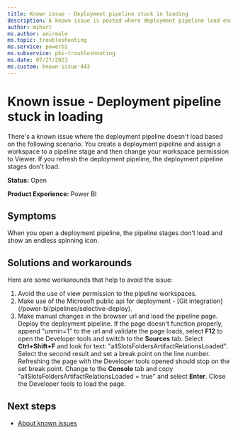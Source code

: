 ```yaml
---
title: Known issue - Deployment pipeline stuck in loading
description: A known issue is posted where deployment pipeline load endless once user is assigned 'viewer' permission on workspace.
author: mihart
ms.author: anirmale
ms.topic: troubleshooting  
ms.service: powerbi
ms.subservice: pbi-troubleshooting 
ms.date: 07/27/2023
ms.custom: known-issue-443
---
```


# Known issue - Deployment pipeline stuck in loading

There's a known issue where the deployment pipeline doesn't load based on the following scenario. You create a deployment pipeline and assign a workspace to a pipeline stage and then change your workspace permission to Viewer. If you refresh the deployment pipeline, the deployment pipeline stages don't load.

**Status:** Open

**Product Experience:** Power BI

## Symptoms

When you open a deployment pipeline, the pipeline stages don't load and show an endless spinning icon.

## Solutions and workarounds

Here are some workarounds that help to avoid the issue:

1. Avoid the use of view permission to the pipeline workspaces.
2. Make use of the Microsoft public api for deployment - [Git integration] (/power-bi/pipelines/selective-deploy).
3. Make manual changes in the browser url and load the pipeline page. Deploy the deployment pipeline. If the page doesn't function properly, append "unmin=1" to the url and validate the page loads, select **F12** to open the Developer tools and switch to the **Sources** tab. Select **Ctrl+Shift+F** and look for text: "allSlotsFoldersArtifactRelationsLoaded". Select the second result and set a break point on the line number. Refreshing the page with the Developer tools opened should stop on the set break point. Change to the **Console** tab and copy "allSlotsFoldersArtifactRelationsLoaded = true" and select **Enter**. Close the Developer tools to load the page.

## Next steps

- [About known issues](https://support.fabric.microsoft.com/known-issues)
